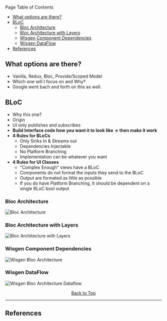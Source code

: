 Page Table of Contents
- [What options are there?](#what-options-are-there)
- [BLoC](#bloc)
  - [Bloc Architecture](#bloc-architecture)
  - [Bloc Architecture with Layers](#bloc-architecture-with-layers)
  - [Wisgen Component Dependencies](#wisgen-component-dependencies)
  - [Wisgen DataFlow](#wisgen-dataflow)
- [References](#references)

## What options are there? 
  - Vanilla, Redux, Bloc, Provide/Scoped Model
  - Which one will I focus on and Why?
  - Google went bach and forth on this as well.

## BLoC
- Why this one?
- Origin
- UI only publishes and subscribes
- **Build Interface code how you want it to look like -> then make it work**
- **4 Rules for BLoCs**
  - Only Sinks In & Streams out
  - Dependencies Injectable
  - No Platform Branching
  - Implementation can be whatever you want
- **4 Rules for UI Classes**
  - "Complex Enough" views have a BLoC
  - Components do not format the inputs they send to the BLoC
  - Output are formated as little as possible
  - If you do have Platform Branching, It should be dependent on a single BLoC bool output
  
### Bloc Architecture
![Bloc Architecture](https://github.com/Fasust/flutter-guide/wiki//.images/bloc-architecture.png)
### Bloc Architecture with Layers
![Bloc Architecture with Layers](https://github.com/Fasust/flutter-guide/wiki//.images/bloc-layers.png)
### Wisgen Component Dependencies
![Wisgen Bloc Architecture](https://github.com/Fasust/flutter-guide/wiki//.images/wisgen-dependencies.png)
### Wisgen DataFlow
![Wisgen Bloc Architecture Dataflow](https://github.com/Fasust/flutter-guide/wiki//.images/wisgen-dataflow.png)

<p align="center"><a href="#">Back to Top</a></center></p>

---
## References 